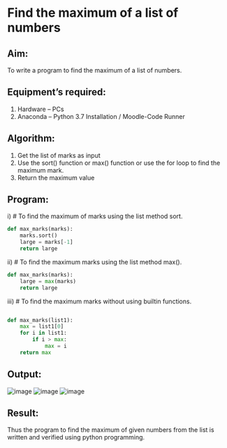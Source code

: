 # Find the maximum of a list of numbers
## Aim:
To write a program to find the maximum of a list of numbers.
## Equipment’s required:
1.	Hardware – PCs
2.	Anaconda – Python 3.7 Installation / Moodle-Code Runner
## Algorithm:
1.	Get the list of marks as input
2.	Use the sort() function or max() function or use the for loop to find the maximum mark.
3.	Return the maximum value
## Program:

i)	# To find the maximum of marks using the list method sort.
```Python
def max_marks(marks):
    marks.sort()
    large = marks[-1]
    return large


```

ii)	# To find the maximum marks using the list method max().
```Python
def max_marks(marks):
    large = max(marks)
    return large


```

iii) # To find the maximum marks without using builtin functions.
```Python

def max_marks(list1):
    max = list1[0]
    for i in list1:
        if i > max:
            max = i
    return max

```



## Output:
![image](https://github.com/user-attachments/assets/b73e1ea1-26c6-4a0c-b82b-6aab3d7dd02c)
![image](https://github.com/user-attachments/assets/0a54c6fe-7574-4f44-8c35-9b3cad84efb8)
![image](https://github.com/user-attachments/assets/1b674894-f8fb-44fa-9e07-fe1b57fcd65b)


## Result:
Thus the program to find the maximum of given numbers from the list is written and verified using python programming.
